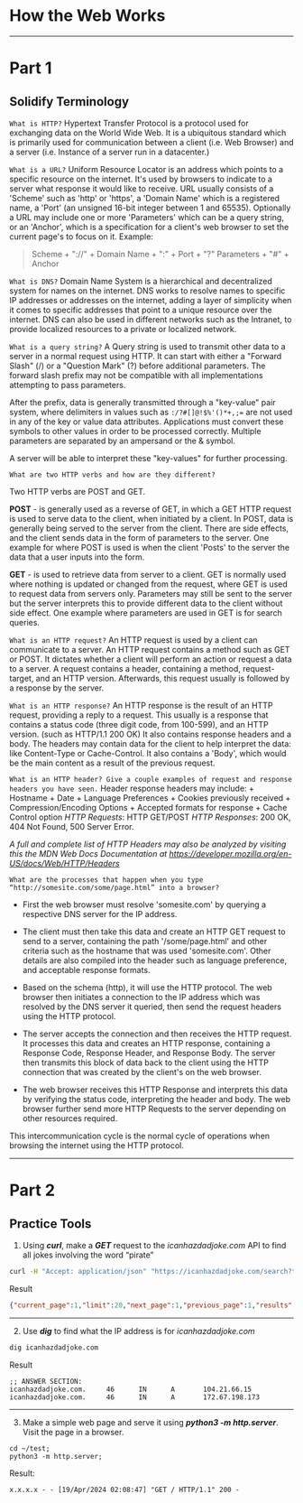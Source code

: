 # How the Web Works
---
# Part 1

## Solidify Terminology

`What is HTTP?`
Hypertext Transfer Protocol is a protocol used for exchanging data on the World Wide Web. It is a ubiquitous standard which is primarily used for communication between a client (i.e. Web Browser) and a server (i.e. Instance of a server run in a datacenter.)

`What is a URL?`
Uniform Resource Locator is an address which points to a specific resource on the internet. It's used by browsers to indicate to a server what response it would like to receive. URL usually consists of a 'Scheme' such as 'http' or 'https', a 'Domain Name' which is a registered name, a 'Port' (an unsigned 16-bit integer between 1 and 65535). Optionally a URL may include one or more 'Parameters' which can be a query string, or an 'Anchor', which is a specification for a client's web browser to set the current page's to focus on it.
Example:
> Scheme + "://" + Domain Name + ":" + Port + "?" Parameters + "#" +  Anchor

`What is DNS?`
Domain Name System is a hierarchical and decentralized system for names on the internet. DNS works to resolve names to specific IP addresses or addresses on the internet, adding a layer of simplicity when it comes to specific addresses that point to a unique resource over the internet.
DNS can also be used in different networks such as the Intranet, to provide localized resources to a private or localized network.

`What is a query string?`
A Query string is used to transmit other data to a server in a normal request using HTTP. It can start with either a "Forward Slash" (/) or a "Question Mark" (?) before additional parameters. The forward slash prefix may not be compatible with all implementations attempting to pass parameters.

After the prefix, data is generally transmitted through a "key-value" pair system, where delimiters in values such as `:/?#[]@!$%'()*+,;=` are not used in any of the key or value data attributes. Applications must convert these symbols to other values in order to be processed correctly. Multiple parameters are separated by an ampersand or the & symbol.

A server will be able to interpret these "key-values" for further processing.

`What are two HTTP verbs and how are they different?`

Two HTTP verbs are POST and GET.

**POST** - is generally used as a reverse of GET, in which a GET HTTP request is used to serve data to the client, when initiated by a client. In POST, data is generally being served to the server from the client. There are side effects, and the client sends data in the form of parameters to the server. 
One example for where POST is used is when the client 'Posts' to the server the data that a user inputs into the form.

**GET** - is used to retrieve data from server to a client. GET is normally used where nothing is updated or changed from the request, where GET is used to request data from servers only. Parameters may still be sent to the server but the server interprets this to provide different data to the client without side effect. 
One example where parameters are used in GET is for search queries.

`What is an HTTP request?`
An HTTP request is used by a client can communicate to a server. An HTTP request contains a method such as GET or POST. It dictates whether a client will perform an action or request a data to a server. A request contains a header, containing a method, request-target, and an HTTP version. Afterwards, this request usually is followed by a response by the server.

`What is an HTTP response?`
An HTTP response is the result of an HTTP request, providing a reply to a request. This usually is a response that contains a status code (three digit code, from 100-599), and an HTTP version. (such as HTTP/1.1 200 OK) It also contains response headers and a body. The headers may contain data for the client to help interpret the data: like Content-Type or Cache-Control. It also contains a 'Body', which would be the main content as a result of the previous request.


`What is an HTTP header? Give a couple examples of request and response headers you have seen.`
Header response headers may include:
    + Hostname
    + Date
    + Language Preferences
    + Cookies previously received
    + Compression/Encoding Options
    + Accepted formats for response
    + Cache Control option
*HTTP Requests*: HTTP GET/POST
*HTTP Responses*: 200 OK, 404 Not Found, 500 Server Error.

*A full and complete list of HTTP Headers may also be analyzed by visiting this the MDN Web Docs Documentation at https://developer.mozilla.org/en-US/docs/Web/HTTP/Headers*

`What are the processes that happen when you type “http://somesite.com/some/page.html” into a browser?`
+ First the web browser must resolve 'somesite.com' by querying a respective DNS server for the IP address.

+ The client must then take this data and create an HTTP GET request to send to a server, containing the path '/some/page.html' and other criteria such as the hostname that was used 'somesite.com'. Other details are also compiled into the header such as language preference, and acceptable response formats.

+ Based on the schema (http), it will use the HTTP protocol. The web browser then initiates a connection to the IP address which was resolved by the DNS server it queried, then send the request headers using the HTTP protocol.
+ The server accepts the connection and then receives the HTTP request. It processes this data and creates an HTTP response, containing a Response Code, Response Header, and Response Body. The server then transmits this block of data back to the client using the HTTP connection that was created by the client's on the web browser.

+ The web browser receives this HTTP Response and interprets this data by verifying the status code, interpreting the header and body. The web browser further send more HTTP Requests to the server depending on other resources required.

This intercommunication cycle is the normal cycle of operations when browsing the internet using the HTTP protocol.

---
# Part 2

## Practice Tools

1. Using ***curl***, make a ***GET*** request to the *icanhazdadjoke.com* API to find all jokes involving the word “pirate”

```bash
curl -H "Accept: application/json" "https://icanhazdadjoke.com/search?term=pirate"
```
Result
```JSON
{"current_page":1,"limit":20,"next_page":1,"previous_page":1,"results":[{"id":"QuscibaMClb","joke":"What does a pirate pay for his corn? A buccaneer!"},{"id":"2gii3LeN7Ed","joke":"Why couldn't the kid see the pirate movie? Because it was rated arrr!"},{"id":"SvzIBAQS0Dd","joke":"What did the pirate say on his 80th birthday? Aye Matey!"},{"id":"SnOf2gqjiqc","joke":"Why are pirates called pirates? Because they arrr!"},{"id":"exXSCtkOKe","joke":"Why do pirates not know the alphabet? They always get stuck at \"C\"."}],"search_term":"pirate","status":200,"total_jokes":5,"total_pages":1}
```
---
2. Use ***dig*** to find what the IP address is for *icanhazdadjoke.com*
```bash
dig icanhazdadjoke.com
```
Result
```
;; ANSWER SECTION:
icanhazdadjoke.com.     46      IN      A       104.21.66.15
icanhazdadjoke.com.     46      IN      A       172.67.198.173
```
---
3. Make a simple web page and serve it using ***python3 -m http.server***. Visit the page in a browser.

```
cd ~/test;
python3 -m http.server;
```
Result:
```
x.x.x.x - - [19/Apr/2024 02:08:47] "GET / HTTP/1.1" 200 -
```
